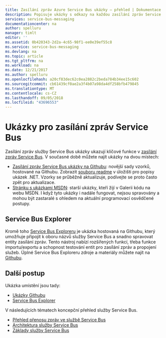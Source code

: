```yaml
---
title: Zasílání zpráv Azure Service Bus ukázky – přehled | Dokumentace Microsoftu
description: Popisuje ukázky s odkazy na každou zasílání zpráv Service Bus
services: service-bus-messaging
documentationcenter: na
author: spelluru
manager: timlt
editor: ''
ms.assetid: 0b420343-2d2a-4c65-98f1-ee0e39ef55c8
ms.service: service-bus-messaging
ms.devlang: na
ms.topic: article
ms.tgt_pltfrm: na
ms.workload: na
ms.date: 12/21/2017
ms.author: spelluru
ms.openlocfilehash: a20cf83dec62c0ea2882c2beda784b34ee15c602
ms.sourcegitcommit: cb61439cf0ae2a3f4b07a98da4df258bfb479845
ms.translationtype: MT
ms.contentlocale: cs-CZ
ms.lasthandoff: 09/05/2018
ms.locfileid: "43696553"
---
```

# <a name="service-bus-messaging-samples"></a>Ukázky pro zasílání zpráv Service Bus

Zasílání zpráv služby Service Bus ukázky ukazují klíčové funkce v [zasílání zpráv Service Bus](https://azure.microsoft.com/services/service-bus/). V současné době můžete najít ukázky na dvou místech:

- [Zasílání zpráv Service Bus ukázky na Githubu](https://github.com/Azure/azure-service-bus/tree/master/samples/DotNet): novější sady vzorků, hostované na Githubu. Zobrazit [souboru readme](https://github.com/Azure/azure-service-bus/blob/master/samples/DotNet/Microsoft.ServiceBus.Messaging/README.md) v úložišti pro popisy ukázek .NET. Vzorky se průběžně aktualizuje, podívejte se proto často zpět pro aktualizace.
- [Stránku s ukázkami MSDN](https://code.msdn.microsoft.com/site/search?query=service%20bus&f%5B0%5D.Value=service%20bus&f%5B0%5D.Type=SearchText&ac=5): starší ukázky, kteří žijí v Galerii kódu na webu MSDN. I když tyto ukázky i nadále fungovat, nejsou spravovány a mohou být zastaralé s ohledem na aktuální programovací osvědčené postupy.
 
## <a name="service-bus-explorer"></a>Service Bus Explorer

Kromě toho [Service Bus Exploreru](https://github.com/paolosalvatori/ServiceBusExplorer) je ukázka hostovaná na Githubu, který umožňuje připojit k oboru názvů služby Service Bus a snadno spravovat entity zasílání zpráv. Tento nástroj nabízí rozšířených funkcí, třeba funkce importu/exportu a schopnost testování entit pro zasílání zpráv a propojení služeb. Úplné Service Bus Exploreru zdroje a materiály můžete najít na [Githubu](https://github.com/paolosalvatori/ServiceBusExplorer).

## <a name="next-steps"></a>Další postup

Ukázka umístění jsou tady:

- [Ukázky Githubu](https://github.com/Azure/azure-service-bus/tree/master/samples)
- [Service Bus Explorer](https://github.com/paolosalvatori/ServiceBusExplorer)

V následujících tématech koncepční přehled služby Service Bus.

* [Přehled přenosu zpráv ve službě Service Bus](service-bus-messaging-overview.md)
* [Architektura služby Service Bus](service-bus-architecture.md)
* [Základy služby Service Bus](service-bus-fundamentals-hybrid-solutions.md)

